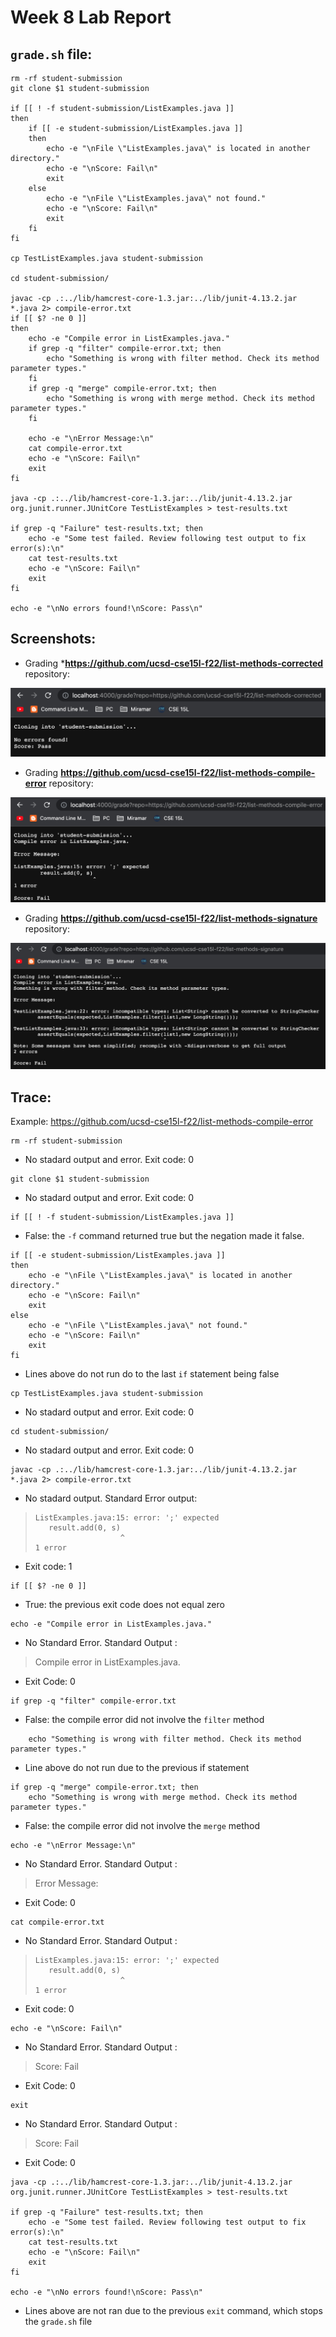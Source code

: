 # Week 8 Lab Report
## `grade.sh` file:
```
rm -rf student-submission
git clone $1 student-submission

if [[ ! -f student-submission/ListExamples.java ]]
then
    if [[ -e student-submission/ListExamples.java ]]
    then
        echo -e "\nFile \"ListExamples.java\" is located in another directory."
        echo -e "\nScore: Fail\n"
        exit
    else
        echo -e "\nFile \"ListExamples.java\" not found."
        echo -e "\nScore: Fail\n"
        exit
    fi
fi

cp TestListExamples.java student-submission

cd student-submission/

javac -cp .:../lib/hamcrest-core-1.3.jar:../lib/junit-4.13.2.jar *.java 2> compile-error.txt
if [[ $? -ne 0 ]]
then
    echo -e "Compile error in ListExamples.java."
    if grep -q "filter" compile-error.txt; then
        echo "Something is wrong with filter method. Check its method parameter types."
    fi
    if grep -q "merge" compile-error.txt; then
        echo "Something is wrong with merge method. Check its method parameter types."    
    fi
    
    echo -e "\nError Message:\n"
    cat compile-error.txt
    echo -e "\nScore: Fail\n"
    exit
fi

java -cp .:../lib/hamcrest-core-1.3.jar:../lib/junit-4.13.2.jar org.junit.runner.JUnitCore TestListExamples > test-results.txt

if grep -q "Failure" test-results.txt; then
    echo -e "Some test failed. Review following test output to fix error(s):\n"
    cat test-results.txt
    echo -e "\nScore: Fail\n"
    exit
fi

echo -e "\nNo errors found!\nScore: Pass\n"
```
## Screenshots:
* Grading ***https://github.com/ucsd-cse15l-f22/list-methods-corrected** repository:

![no-err.png](Images/Week8/no-err.png)

* Grading **https://github.com/ucsd-cse15l-f22/list-methods-compile-error** repository:

![syntax-err.png](Images/Week8/syntax-err.png)

* Grading **https://github.com/ucsd-cse15l-f22/list-methods-signature** repository:

![filter-err.png](Images/Week8/filter-err.png)


## Trace:
Example: https://github.com/ucsd-cse15l-f22/list-methods-compile-error


```
rm -rf student-submission
```
* No stadard output and error. Exit code: 0
```
git clone $1 student-submission
```
* No stadard output and error. Exit code: 0
```
if [[ ! -f student-submission/ListExamples.java ]]
```
* False: the `-f` command returned true but the negation made it false.
```
if [[ -e student-submission/ListExamples.java ]]
then
    echo -e "\nFile \"ListExamples.java\" is located in another directory."
    echo -e "\nScore: Fail\n"
    exit
else
    echo -e "\nFile \"ListExamples.java\" not found."
    echo -e "\nScore: Fail\n"
    exit
fi
```
* Lines above do not run do to the last `if` statement being false
```
cp TestListExamples.java student-submission
```
* No stadard output and error. Exit code: 0
```
cd student-submission/
```
* No stadard output and error. Exit code: 0
```
javac -cp .:../lib/hamcrest-core-1.3.jar:../lib/junit-4.13.2.jar *.java 2> compile-error.txt
```
* No stadard output. Standard Error output: 
> ```
> ListExamples.java:15: error: ';' expected
>    result.add(0, s)
>                    ^
> 1 error
> ```
* Exit code: 1
```
if [[ $? -ne 0 ]]
```
* True: the previous exit code does not equal zero
```
echo -e "Compile error in ListExamples.java."
```
* No Standard Error. Standard Output : 
> Compile error in ListExamples.java.
* Exit Code: 0
```
if grep -q "filter" compile-error.txt
``` 
* False: the compile error did not involve the `filter` method
```
    echo "Something is wrong with filter method. Check its method parameter types."
```
* Line above do not run due to the previous if statement
```
if grep -q "merge" compile-error.txt; then
    echo "Something is wrong with merge method. Check its method parameter types."
```
* False: the compile error did not involve the `merge` method
```   
echo -e "\nError Message:\n"
```
* No Standard Error. Standard Output : 
> Error Message:
* Exit Code: 0
```
cat compile-error.txt
```
* No Standard Error. Standard Output : 
> ```
> ListExamples.java:15: error: ';' expected
>    result.add(0, s)
>                    ^
> 1 error
> ```
* Exit code: 0
```
echo -e "\nScore: Fail\n"
```
* No Standard Error. Standard Output : 
> Score: Fail
* Exit Code: 0
```
exit
```
* No Standard Error. Standard Output : 
> Score: Fail
* Exit Code: 0

```
java -cp .:../lib/hamcrest-core-1.3.jar:../lib/junit-4.13.2.jar org.junit.runner.JUnitCore TestListExamples > test-results.txt

if grep -q "Failure" test-results.txt; then
    echo -e "Some test failed. Review following test output to fix error(s):\n"
    cat test-results.txt
    echo -e "\nScore: Fail\n"
    exit
fi

echo -e "\nNo errors found!\nScore: Pass\n"
```
* Lines above are not ran due to the previous `exit` command, which stops the `grade.sh` file
